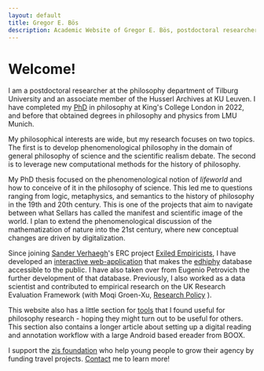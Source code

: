 ```yaml
---
layout: default
title: Gregor E. Bös
description: Academic Website of Gregor E. Bös, postdoctoral researcher at Tilburg University, working on phenomenology and philosophy of science and computational approaches to the history of philosophy (of science).
---
```

# Welcome!

I am a postdoctoral researcher at the philosophy department of Tilburg University and an associate member of the Husserl Archives at KU Leuven. I have completed my [PhD](https://kclpure.kcl.ac.uk/portal/en/theses/founding-science-on-the-lifeworld(405e0ffa-8c83-4ceb-bb04-dbc655b52a42).html "PhD at KCL repository")  in philosophy at King's College London in 2022, and before that obtained degrees in philosophy and physics from LMU Munich.

<!-- Did you ever wonder what the world of your great-grandparents looked like &mdash; to them, not you? Changes in politics and religious beliefs might make for the most dramatic differences, but there are also differences in how we conceive of the natural world.  -->
<!-- I am trying to understand how scientific theories (should) affect the concepts which operate in everyday life.  -->

My philosophical interests are wide, but my research focuses on two topics. The first is to develop phenomenological philosophy in the domain of general philosophy of science and the scientific realism debate.
The second is to leverage new computational methods for the history of philosophy. 

My PhD thesis focused on the phenomenological notion of *lifeworld* and how to conceive of it in the philosophy of science. This led me to questions ranging from logic, metaphysics, and semantics to the history of philosophy in the 19th and 20th century. This is one of the projects that aim to navigate between what Sellars has called the manifest and scientific image of the world. I plan to extend the phenomenological discussion of the mathematization of nature into the 21st century, where new conceptual changes are driven by digitalization. 

Since joining [Sander Verhaegh](http://www.sanderverhaegh.nl/)'s ERC project [Exiled Empiricists](https://exiledempiricists.wordpress.com/), I have developed an <a href="https://edhiphy.org">interactive web-application</a> that makes the <a href="https://doi.org/10.1007/s11192-024-05116-x">edhiphy</a> database accessible to the public. I have also taken over from Eugenio Petrovich the further development of that database. Previously, I also worked as a data scientist and contributed to empirical research on the UK Research Evaluation Framework (with Moqi Groen-Xu, [Research Policy](https://doi.org/10.1016/j.respol.2023.104729) ). 

This website also has a little section for [tools](./tools/) that I found useful for philosophy research - hoping they might turn out to be useful for others. This section also contains a longer article about setting up a digital reading and annotation workflow with a large Android based ereader from BOOX.

I support the <a href="https://zis-reisen.de/en">zis foundation</a> who help young people to grow their agency by funding travel projects. [Contact](./about/) me to learn more!

